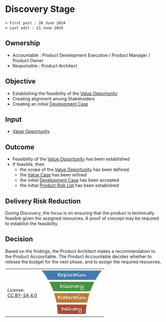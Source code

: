# Discovery Stage

```text
> First post : 20 June 2024
> Last edit : 21 June 2024
```

## Ownership

- Accountable : Product Development Executive / Product Manager / Product Owner
- Responsible : Product Architect

## Objective

- Establishing the feasibility of the [Value Opportunity][oppo]
- Creating alignment among Stakeholders
- Creating an initial [Development Case][devcase]

## Input

- [Value Opportunity][oppo]

## Outcome

- Feasibility of the [Value Opportunity][oppo] has been established
- If feasible, then
  - the scope of the [Value Opportunity][oppo] has been defined.
  - the [Value Case][valcase] has been refined
  - the initial [Development Case][devcase] has been accepted
  - the initial [Product Risk List](/Artefacts/risklist.md) has been established

## Delivery Risk Reduction

During Discovery, the focus is on ensuring that the product is technically feasible given the assigned resources. A proof of concept may be required to establish the feasibility.  

## Decision

Based on the findings, the Product Architect makes a recommendation to the Product Accountable. The Product Accountable decides whether to release the budget for the next phase, and to assign the required resources.

| | |
| - | - |
| *License*:</BR>[CC BY-SA 4.0](https://creativecommons.org/licenses/by-sa/4.0/deed.en) | [![LeanUP Logo](/images/leanupLogo-s.png)][nav] |

[nav]: /Stages/overview.md
[oppo]: /Deliverables/val-oppo.md
[devcase]: /Deliverables/dev-case.md
[valcase]: /Deliverables/val-case.md
